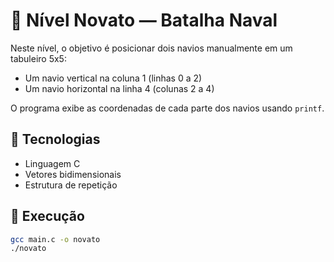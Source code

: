 # 🥉 Nível Novato — Batalha Naval

Neste nível, o objetivo é posicionar dois navios manualmente em um tabuleiro 5x5:

- Um navio vertical na coluna 1 (linhas 0 a 2)
- Um navio horizontal na linha 4 (colunas 2 a 4)

O programa exibe as coordenadas de cada parte dos navios usando `printf`.

## 🔧 Tecnologias
- Linguagem C
- Vetores bidimensionais
- Estrutura de repetição

## 📌 Execução
```bash
gcc main.c -o novato
./novato
